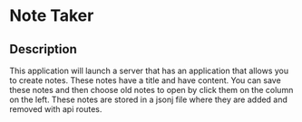 # Note Taker


## Description

This application will launch a server that has an application that allows you to create notes. These notes have a title and have content. You can save these notes and then choose old notes to open by click them on the column on the left. These notes are stored in a jsonj file where they are added and removed with api routes. 